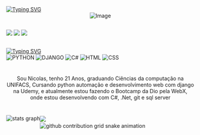 
<div align ="left">
<a href="https://git.io/typing-svg"><img src="https://readme-typing-svg.demolab.com?font=Press+Start+2P&size=18&pause=1000&color=9E2EFF&width=435center=true&vCenter=true&lines=My+name+Nicolas;Welcome+my+portfolio" alt="Typing SVG" /></a>
  
<div align = "center">
  <img width="1584" height="396" alt="Image" src="https://github.com/user-attachments/assets/1053422d-d281-45e3-84d9-16e047e360a2" />
</div>

##
<div align = "left">
  <a href="https://instagram.com/nikke9689" target="_blank"><img src="https://img.shields.io/badge/-Instagram-9400D3?style=for-the-badge&logo=instagram&logoColor=white" target="_blank"></a>
  <a href="https://www.linkedin.com/in/nicolas-oliveira-8b12a02b5/" target="_blank"><img src="https://img.shields.io/badge/-Linkedin-9400D3?style=for-the-badge&logo=linkedin&logoColor=white" target="_blank"></a>
  <a href="ffnicolaf13@gmail.com" target="_blank"><img src="https://img.shields.io/badge/-Gmail-9400D3?style=for-the-badge&logo=gmail&logoColor=white" target="_blank"></a>
</div>

##

<div align = "left">
<a href="https://git.io/typing-svg"><img src="https://readme-typing-svg.demolab.com?font=Fira+Code&size=22&pause=1000&color=9E29F7&width=435&lines=My+technologies" alt="Typing SVG" /></a>
</div>
<div align ="left">
<img alt="PYTHON"src="https://img.shields.io/badge/Python-%234B275F.svg?style=for-the-badge&logo=python&logoColor=purple"/>
<img alt="DJANGO"src="https://img.shields.io/badge/Django-%234B275F.svg?style=for-the-badge&logo=django&logoColor=purple"/>
<img alt="C#"src="https://img.shields.io/badge/c%23-%234B275F.svg?style=for-the-badge&logo=c-sharp&logoColor=purple"/>
<img alt="HTML"src="https://img.shields.io/badge/Html-%234B275F.svg?style=for-the-badge&logo=html&logoColor=purple"/>
<img alt="CSS"src="https://img.shields.io/badge/Css-%234B275F.svg?style=for-the-badge&logo=css&logoColor=purple"/>
</div>


#
<div>
  <p align = "center"> Sou Nicolas, tenho 21 Anos,  graduando Ciências da computação na UNIFACS, Cursando python automação e desenvolvimento web com django na Udemy,
  e atualmente estou fazendo o Bootcamp da Dio pela WebX, onde estou desenvolvendo com C#, .Net, git e sql server</p>
</div>

#
<div>
<img align = "left"src="https://github-readme-stats.vercel.app/api?username=nicoladeveloper&hide_title=false&hide_rank=false&show_icons=true&include_all_commits=true&count_private=true&disable_animations=false&theme=tokyonight&locale=en&hide_border=false" height="150" alt="stats graph"/>
  <img align= "center" height="300" src="https://github.com/user-attachments/assets/cd14cf74-77aa-4b90-a8a5-48b2dda7ebe3"/>
</div>


<div>
<picture align="center">
<source media="(prefers-color-scheme: dark)" srcset="https://raw.githubusercontent.com/nicoladeveloper/nicoladeveloper/output/github-contribution-grid-snake-dark.svg">
<source media="(prefers-color-scheme: light)" srcset="https://raw.githubusercontent.com/nicoladeveloper/nicoladeveloper/output/github-contribution-grid-snake-dark.svg">
<img align="center" alt="github contribution grid snake animation" src="https://raw.githubusercontent.com/nicoladeveloper/nicoladeveloper/output/github-contribution-grid-snake.svg">
</div>
